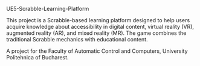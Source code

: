 UE5-Scrabble-Learning-Platform

This project is a Scrabble-based learning platform designed to help users acquire knowledge about accessibility in digital content, virtual reality (VR), augmented reality (AR), and mixed reality (MR). The game combines the traditional Scrabble mechanics with educational content.

A project for the Faculty of Automatic Control and Computers, University Politehnica of Bucharest.


